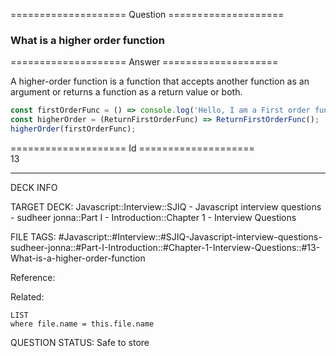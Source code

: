 ==================== Question ====================  

### What is a higher order function  

==================== Answer ====================  

A higher-order function is a function that accepts another function as an
argument or returns a function as a return value or both.

```javascript
const firstOrderFunc = () => console.log('Hello, I am a First order function');
const higherOrder = (ReturnFirstOrderFunc) => ReturnFirstOrderFunc();
higherOrder(firstOrderFunc);
```

==================== Id ====================  
13
<!--ID: 1707879846353-->

---

DECK INFO

TARGET DECK: Javascript::Interview::SJIQ - Javascript interview questions - sudheer jonna::Part I - Introduction::Chapter 1 - Interview Questions

FILE TAGS: #Javascript::#Interview::#SJIQ-Javascript-interview-questions-sudheer-jonna::#Part-I-Introduction::#Chapter-1-Interview-Questions::#13-What-is-a-higher-order-function

Reference:

Related:

```dataview
LIST
where file.name = this.file.name
```
QUESTION STATUS: Safe to store
